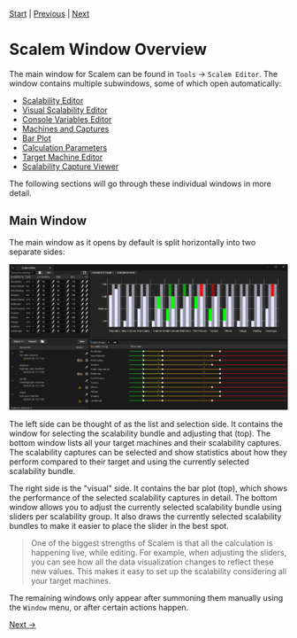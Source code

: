 [Start](../index.md) | [Previous](Introduction.md) | [Next](Windows-in-Detail.md)

# Scalem Window Overview

The main window for Scalem can be found in `Tools` &rarr; `Scalem Editor`.
The window contains multiple subwindows, some of which open automatically:

- [Scalability Editor](Windows-in-Detail.md#scalability-editor)
- [Visual Scalability Editor](Windows-in-Detail.md#visual-scalability-editor)
- [Console Variables Editor](Windows-in-Detail.md#console-variables-editor)
- [Machines and Captures](Windows-in-Detail.md#machines-and-captures)
- [Bar Plot](Windows-in-Detail.md#bar-plot)
- [Calculation Parameters](Windows-in-Detail.md#calculation-parameters)
- [Target Machine Editor](Windows-in-Detail.md#target-machine-editor)
- [Scalability Capture Viewer](Windows-in-Detail.md#scalability-capture-viewer)

The following sections will go through these individual windows in more detail.

## Main Window

The main window as it opens by default is split horizontally into two separate sides:

![Main Window](Media/scalem-window.png)

The left side can be thought of as the list and selection side.
It contains the window for selecting the scalability bundle and adjusting that (top).
The bottom window lists all your target machines and their scalability captures.
The scalability captures can be selected and show statistics about how they perform compared to their target and using the currently selected scalability bundle.

The right side is the "visual" side.
It contains the bar plot (top), which shows the performance of the selected scalability captures in detail.
The bottom window allows you to adjust the currently selected scalability bundle using sliders per scalability group.
It also draws the currently selected scalability bundles to make it easier to place the slider in the best spot.

> One of the biggest strengths of Scalem is that all the calculation is happening live, while editing.
> For example, when adjusting the sliders, you can see how all the data visualization changes to reflect these new values.
> This makes it easy to set up the scalability considering all your target machines.

The remaining windows only appear after summoning them manually using the `Window` menu, or after certain actions happen.

[Next &rarr;](Windows-in-Detail.md)
